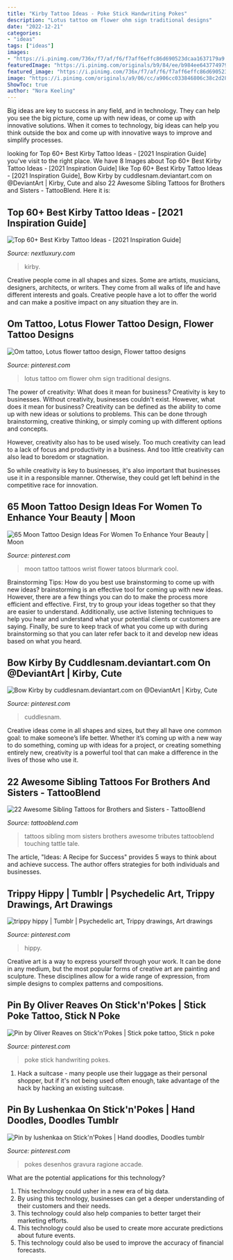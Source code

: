 ```yaml
---
title: "Kirby Tattoo Ideas - Poke Stick Handwriting Pokes"
description: "Lotus tattoo om flower ohm sign traditional designs"
date: "2022-12-21"
categories:
- "ideas"
tags: ["ideas"]
images:
- "https://i.pinimg.com/736x/f7/af/f6/f7aff6effc86d690523dcaa1637179a9.jpg"
featuredImage: "https://i.pinimg.com/originals/b9/84/ee/b984ee643774979ae82e5bcd73b310a7.jpg"
featured_image: "https://i.pinimg.com/736x/f7/af/f6/f7aff6effc86d690523dcaa1637179a9.jpg"
image: "https://i.pinimg.com/originals/a9/06/cc/a906cc033846806c38c2d284424b4dc5.png"
ShowToc: true
author: "Nora Keeling"
---
```



Big ideas are key to success in any field, and in technology. They can help you see the big picture, come up with new ideas, or come up with innovative solutions. When it comes to technology, big ideas can help you think outside the box and come up with innovative ways to improve and simplify processes.

	

		
looking for Top 60+ Best Kirby Tattoo Ideas - [2021 Inspiration Guide] you've visit to the right place. We have 8 Images about Top 60+ Best Kirby Tattoo Ideas - [2021 Inspiration Guide] like Top 60+ Best Kirby Tattoo Ideas - [2021 Inspiration Guide], Bow Kirby by cuddlesnam.deviantart.com on @DeviantArt | Kirby, Cute and also 22 Awesome Sibling Tattoos for Brothers and Sisters - TattooBlend. Here it is:
		
    
## Top 60+ Best Kirby Tattoo Ideas - [2021 Inspiration Guide]

<img loading=lazy src="https://nextluxury.com/wp-content/uploads/Zelda-kirby-tattoos-andrew_tattoos.jpg" onerror="this.onerror=null;this.src='https://tse3.mm.bing.net/th?id=OIP.2gBK9kQhpXuMjKoDOo54twHaH1&amp;pid=15.1';" alt="Top 60+ Best Kirby Tattoo Ideas - [2021 Inspiration Guide]">

_Source: nextluxury.com_

>kirby. 

	

Creative people come in all shapes and sizes. Some are artists, musicians, designers, architects, or writers. They come from all walks of life and have different interests and goals. Creative people have a lot to offer the world and can make a positive impact on any situation they are in.

    
## Om Tattoo, Lotus Flower Tattoo Design, Flower Tattoo Designs

<img loading=lazy src="https://i.pinimg.com/originals/b9/84/ee/b984ee643774979ae82e5bcd73b310a7.jpg" onerror="this.onerror=null;this.src='https://tse3.mm.bing.net/th?id=OIP.0kj0_hj5CS23m2Ho_GUsdwHaJo&amp;pid=15.1';" alt="Om tattoo, Lotus flower tattoo design, Flower tattoo designs">

_Source: pinterest.com_

>lotus tattoo om flower ohm sign traditional designs. 

	

The power of creativity: What does it mean for business?
Creativity is key to businesses. Without creativity, businesses couldn't exist. However, what does it mean for business? 
Creativity can be defined as the ability to come up with new ideas or solutions to problems. This can be done through brainstorming, creative thinking, or simply coming up with different options and concepts. 

However, creativity also has to be used wisely. Too much creativity can lead to a lack of focus and productivity in a business. And too little creativity can also lead to boredom or stagnation. 

So while creativity is key to businesses, it's also important that businesses use it in a responsible manner. Otherwise, they could get left behind in the competitive race for innovation.

    
## 65 Moon Tattoo Design Ideas For Women To Enhance Your Beauty | Moon

<img loading=lazy src="https://i.pinimg.com/originals/74/b0/be/74b0be420998c0197e01630a1acca2a7.jpg" onerror="this.onerror=null;this.src='https://tse3.mm.bing.net/th?id=OIP.5oMVepfkH-xpktqyKr1VXQHaHa&amp;pid=15.1';" alt="65 Moon Tattoo Design Ideas For Women To Enhance Your Beauty | Moon">

_Source: pinterest.com_

>moon tattoo tattoos wrist flower tatoos blurmark cool. 

	

Brainstorming Tips: How do you best use brainstorming to come up with new ideas?
brainstorming is an effective tool for coming up with new ideas. However, there are a few things you can do to make the process more efficient and effective. First, try to group your ideas together so that they are easier to understand. Additionally, use active listening techniques to help you hear and understand what your potential clients or customers are saying. Finally, be sure to keep track of what you come up with during brainstorming so that you can later refer back to it and develop new ideas based on what you heard.

    
## Bow Kirby By Cuddlesnam.deviantart.com On @DeviantArt | Kirby, Cute

<img loading=lazy src="https://i.pinimg.com/originals/a9/06/cc/a906cc033846806c38c2d284424b4dc5.png" onerror="this.onerror=null;this.src='https://tse1.mm.bing.net/th?id=OIP.YtKoJ8advWOA3YGUa-XlYQHaHx&amp;pid=15.1';" alt="Bow Kirby by cuddlesnam.deviantart.com on @DeviantArt | Kirby, Cute">

_Source: pinterest.com_

>cuddlesnam. 

	

Creative ideas come in all shapes and sizes, but they all have one common goal: to make someone’s life better. Whether it’s coming up with a new way to do something, coming up with ideas for a project, or creating something entirely new, creativity is a powerful tool that can make a difference in the lives of those who use it.

    
## 22 Awesome Sibling Tattoos For Brothers And Sisters - TattooBlend

<img loading=lazy src="https://tattooblend.com/wp-content/uploads/2016/03/sibling-mom-tattoos.jpg" onerror="this.onerror=null;this.src='https://tse4.mm.bing.net/th?id=OIP.lmaDQ8Pczb9NeRQmtzn8SwHaHZ&amp;pid=15.1';" alt="22 Awesome Sibling Tattoos for Brothers and Sisters - TattooBlend">

_Source: tattooblend.com_

>tattoos sibling mom sisters brothers awesome tributes tattooblend touching tattle tale. 

	

The article, "Ideas: A Recipe for Success" provides 5 ways to think about and achieve success. The author offers strategies for both individuals and businesses.

    
## Trippy Hippy | Tumblr | Psychedelic Art, Trippy Drawings, Art Drawings

<img loading=lazy src="https://i.pinimg.com/474x/45/da/7e/45da7e48557a78f4de1fd2f73994c7c7.jpg" onerror="this.onerror=null;this.src='https://tse2.mm.bing.net/th?id=OIP.kLAlM_7LcuwwgpqQ7FlmGgAAAA&amp;pid=15.1';" alt="trippy hippy | Tumblr | Psychedelic art, Trippy drawings, Art drawings">

_Source: pinterest.com_

>hippy. 

	

Creative art is a way to express yourself through your work. It can be done in any medium, but the most popular forms of creative art are painting and sculpture. These disciplines allow for a wide range of expression, from simple designs to complex patterns and compositions.

    
## Pin By Oliver Reaves On Stick&#039;n&#039;Pokes | Stick Poke Tattoo, Stick N Poke

<img loading=lazy src="https://i.pinimg.com/736x/de/2e/1f/de2e1fdd55e3081e8be527b947c00323.jpg" onerror="this.onerror=null;this.src='https://tse2.mm.bing.net/th?id=OIP.0LvzteR0EuT6PCW_5TQP3QHaJ4&amp;pid=15.1';" alt="Pin by Oliver Reaves on Stick&#039;n&#039;Pokes | Stick poke tattoo, Stick n poke">

_Source: pinterest.com_

>poke stick handwriting pokes. 

	

1. Hack a suitcase - many people use their luggage as their personal shopper, but if it's not being used often enough, take advantage of the hack by hacking an existing suitcase.

    
## Pin By Lushenkaa On Stick&#039;n&#039;Pokes | Hand Doodles, Doodles Tumblr

<img loading=lazy src="https://i.pinimg.com/736x/f7/af/f6/f7aff6effc86d690523dcaa1637179a9.jpg" onerror="this.onerror=null;this.src='https://tse1.mm.bing.net/th?id=OIP.pnUTBoHBuMO0j2T4wL1XpgHaK_&amp;pid=15.1';" alt="Pin by lushenkaa on Stick&#039;n&#039;Pokes | Hand doodles, Doodles tumblr">

_Source: pinterest.com_

>pokes desenhos gravura ragione accade. 

	

What are the potential applications for this technology?
1. This technology could usher in a new era of big data. 
2. By using this technology, businesses can get a deeper understanding of their customers and their needs. 
3. This technology could also help companies to better target their marketing efforts. 
4. This technology could also be used to create more accurate predictions about future events. 
5. This technology could also be used to improve the accuracy of financial forecasts.

